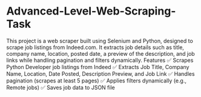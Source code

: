 # Advanced-Level-Web-Scraping-Task
This project is a web scraper built using Selenium and Python, designed to scrape job listings from Indeed.com. It extracts job details such as title, company name, location, posted date, a preview of the description, and job links while handling pagination and filters dynamically.
Features
✅ Scrapes Python Developer job listings from Indeed
✅ Extracts Job Title, Company Name, Location, Date Posted, Description Preview, and Job Link
✅ Handles pagination (scrapes at least 5 pages)
✅ Applies filters dynamically (e.g., Remote jobs)
✅ Saves job data to JSON file
